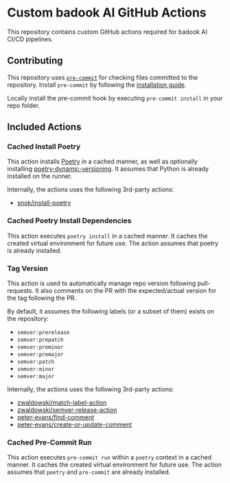 # Custom badook AI GitHub Actions
This repository contains custom GitHub actions required for badook AI CI/CD pipelines.

## Contributing
This repository uses [`pre-commit`](https://pre-commit.com/) for checking files committed to the repository. Install `pre-commit` by following the [installation guide](https://pre-commit.com/#install).

Locally install the pre-commit hook by executing `pre-commit install` in your repo folder.

## Included Actions

### Cached Install Poetry
This action installs [Poetry](https://python-poetry.org/) in a cached manner, as well as optionally installing [poetry-dynamic-versioning](https://github.com/mtkennerly/poetry-dynamic-versioning). It assumes that Python is already installed on the runner.

Internally, the actions uses the following 3rd-party actions:
* [snok/install-poetry](https://github.com/snok/install-poetry)

### Cached Poetry Install Dependencies
This action executes `poetry install` in a cached manner. It caches the created virtual environment for future use. The action assumes that poetry is already installed.

### Tag Version
This action is used to automatically manage repo version following pull-requests. It also comments on the PR with the expected/actual version for the tag following the PR.

By default, it assumes the following labels (or a subset of them) exists on the repository:
* `semver:prerelease`
* `semver:prepatch`
* `semver:preminor`
* `semver:premajor`
* `semver:patch`
* `semver:minor`
* `semver:major`

Internally, the actions uses the following 3rd-party actions:
* [zwaldowski/match-label-action](https://github.com/zwaldowski/match-label-action)
* [zwaldowski/semver-release-action](https://github.com/zwaldowski/semver-release-action)
* [peter-evans/find-comment](https://github.com/peter-evans/find-comment)
* [peter-evans/create-or-update-comment](https://github.com/peter-evans/create-or-update-comment)

### Cached Pre-Commit Run
This action executes `pre-commit run` within a `poetry` context in a cached manner. It caches the created virtual environment for future use. The action assumes that `poetry` and `pre-commit` are already installed.
